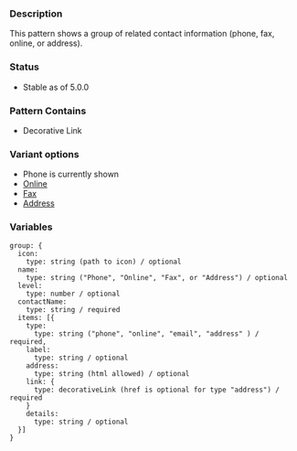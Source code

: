 ### Description
This pattern shows a group of related contact information (phone, fax, online, or address).

### Status
* Stable as of 5.0.0

### Pattern Contains
* Decorative Link

### Variant options
* Phone is currently shown
* [Online](./?p=molecules-contact-group-as-online)
* [Fax](./?p=molecules-contact-group-as-fax)
* [Address](./?p=molecules-contact-group-as-address)


### Variables
~~~
group: {
  icon:
    type: string (path to icon) / optional
  name:
    type: string ("Phone", "Online", "Fax", or "Address") / optional
  level:
    type: number / optional
  contactName:
    type: string / required
  items: [{
    type: 
      type: string ("phone", "online", "email", "address" ) / required,
    label:
      type: string / optional
    address:
      type: string (html allowed) / optional
    link: {
      type: decorativeLink (href is optional for type "address") / required
    }
    details: 
      type: string / optional
  }]
}
~~~

